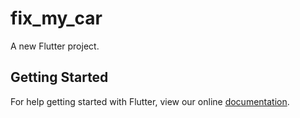 # fix_my_car

A new Flutter project.

## Getting Started

For help getting started with Flutter, view our online
[documentation](https://flutter.io/).
